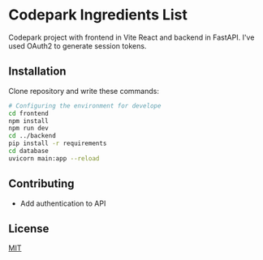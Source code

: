 # Codepark Ingredients List

Codepark project with frontend in Vite React and backend in FastAPI. I've used OAuth2 to generate session tokens.

## Installation

Clone repository and write these commands:

```bash
# Configuring the environment for develope
cd frontend
npm install
npm run dev
cd ../backend
pip install -r requirements
cd database
uvicorn main:app --reload
```

## Contributing

- Add authentication to API

## License

[MIT](https://choosealicense.com/licenses/mit/)
